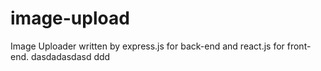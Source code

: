 # image-upload
Image Uploader written by express.js for back-end and react.js for front-end.
dasdadasdasd
ddd

